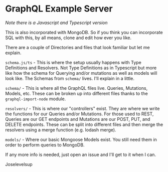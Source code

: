 # GraphQL Example Server

*Note there is a Javascript and Typescript version*



This is also incorporated with MongoDB. So if you think you can incorporate SQL with this, by all means, clone and edit how ever you like. 

There are a couple of Directories and files that look familiar but let me explain. 

`schema.js/ts` - This is where the setup usually happens with Type Definitions and Resolvers. Not Type Definitions as in Typescript but more like how the schema for Querying and/or mutations as well as models will look like. The Schemas from `schema/` lives. I'll explain in a little.

`schema/` - This is where all the GraphQL files live. Queries, Mutations, Models, etc. These can be broken up into different files thanks to the `graphql-import-node` module. 

`resolvers/` - This is where our "controllers" exist. They are where we write the functions for our Queries and/or Mutations. For those used to REST, Queries are our GET endpoints and Mutations are our POST, PUT, and DELETE endpoints. These can be split into different files and then merge the resolvers using a merge function (e.g. lodash merge).

`models/` - Where our basic Mongoose Models exist. You still need them in order to perform queries to MongoDB. 


If any more info is needed, just open an issue and I'll get to it when I can. 

Joselevelsup
